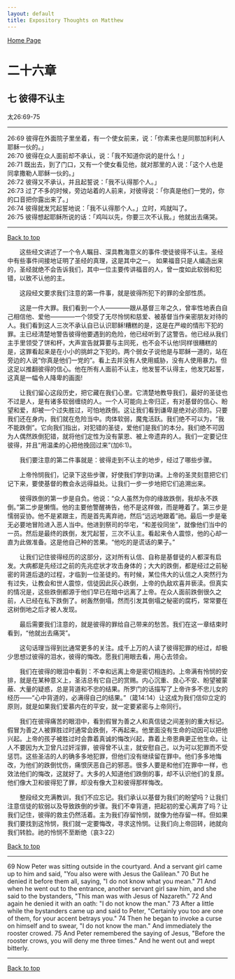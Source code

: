```yaml
---
layout: default
title: Expository Thoughts on Matthew
---
```

[ Home Page ]({{site.baseurl}}/index) <br>

<a name="0"></a>
# 二十六章 

## 七 彼得不认主

太26:69-75

***

26:69 彼得在外面院子里坐着，有一个使女前来，说：「你素来也是同那加利利人耶稣一伙的。」<br>
26:70 彼得在众人面前却不承认，说：「我不知道你说的是什么！」<br>
26:71 既出去，到了门口，又有一个使女看见他，就对那里的人说：「这个人也是同拿撒勒人耶稣一伙的。」<br>
26:72 彼得又不承认，并且起誓说：「我不认得那个人。」<br>
26:73 过了不多的时候，旁边站着的人前来，对彼得说：「你真是他们一党的，你的口音把你露出来了。」<br>
26:74 彼得就发咒起誓地说：「我不认得那个人。」立时，鸡就叫了。<br>
26:75 彼得想起耶稣所说的话：「鸡叫以先，你要三次不认我。」他就出去痛哭。<br>

***

[Back to top](#0)

&emsp;&emsp;这些经文讲述了一个令人瞩目、深具教海意义的事件:使徒彼得不认主。圣经中有些事件间接地证明了圣经的真理，这是其中之一。 如果福音只是人编造出来的，圣经就绝不会告诉我们，其中一位主要传讲福音的人，曾一度如此软弱和犯错，以致不认他的主。

&emsp;&emsp;这段经文要求我们注意的第一件事，就是彼得所犯下的罪的全部性质。

&emsp;&emsp;这是一件大罪。我们看到一个人————跟从基督三年之久，曾率性地表白自己相信他、爱他————一个领受了无尽怜悯和慈爱、被基督当作亲密朋友对待的人。我们看到这人三次不承认自已认识耶稣!糟糕的是，这是在严峻的情形下犯的罪。主已经清楚地警告彼得他要遇到的危险，他已经听到了这警告。他已经从我们主手里领受了饼和杯，大声宣告就算要与主同死，也不会不认他!同样很糟糕的是，这罪看起来是在小小的挑衅之下犯的。两个弱女子说他是与耶稣一道的，站在旁边的人说“你真是他们一党的”。看上去并没有人使用威胁，没有人使用暴力。但这足以推翻彼得的信心。他在所有人面前不认主，他发誓不认得主，他发咒起誓，这真是一幅令人降卑的画面!

&emsp;&emsp;让我们留心这段历史，把它藏在我们心里。它清楚地教导我们，最好的圣徒也不过是人，是有诸多软弱缠绕的人。一个人可能向上帝归正，有对基督的信心、盼望和爱，却被一个过失胜过，可怕地跌倒。这让我们看到谦卑是绝对必须的。只要我们还在身内，我们就在危险当中。肉体软弱，魔鬼活跃。我们绝不可以为，“我不能跌倒”。它向我们指出，对犯错的圣徒，爱他们是我们的本分。我们绝不可因为人偶然跌倒犯错，就将他们定性为没有蒙恩、被上帝遗弃的人。我们一定要记住彼得，并且“用温柔的心把他挽回过来”(加6:1)。

&emsp;&emsp;我们要注意的第二件事就是：彼得走到不认主的地步，经过了哪些步骤。

&emsp;&emsp;上帝怜悯我们，记录下这些步骤，好使我们学到功课。上帝的圣灵刻意把它们记下来，要使基督的教会永远得益处。让我们一步一步地把它们追溯出来。

&emsp;&emsp;彼得跌倒的第一步是自负。他说：“众人虽然为你的缘故跌倒，我却永不跌倒。”第二步是懒惰。他的主要他警醒祷告，他不是这样做，而是睡着了。第三步是懦弱妥协。他不是紧跟主，而是首先离弃祂，然后“远远地跟着”祂。最后一步是毫无必要地冒险进入恶人当中。他进到祭司的华宅，“和差役同坐”，就像他们当中的一员。然后是最终的跌倒，发咒起誓，三次不认主。看起来令人震惊，他的心却一直为此做准备。这是他自己种的苦果。“他吃的是谎话的果子。”

&emsp;&emsp;让我们记住彼得经历的这部分，这对所有认信、自称是基督徒的人都深有启发。大病都是先经过之前的先兆症状才攻击身体的；大大的跌倒，都是经过之前秘密的背道后退的过程，才临到一位圣徒的。有时候，某位伟大的认信之人突然行为有过失，让教会和世人震惊，信徒因此灰心跌倒，上帝的仇敌欢喜并亵渎。但真实的情况是，这些跌倒都源于他们早已在暗中远离了上帝。在众人面前跌倒很久之前，人已经在私下跌倒了。树轰然倒塌，然而引发其倒塌之秘密的腐朽，常常要在这树倒地之后才被人发现。

&emsp;&emsp;最后需要我们注意的，就是彼得的罪给自己带来的愁苦。我们在这一章结束时看到，“他就出去痛哭”。

&emsp;&emsp;这句话理当得到比通常更多的关注。成千上万的人读了彼得犯罪的经过，却极少思想过彼得的泪水，彼得的悔改。愿我们用眼去看，用心去领会。

&emsp;&emsp;我们在彼得的眼泪中看到：不幸和远离上帝是密切相连的。上帝满有怜悯的安排，就是在某种意义上，圣洁总有它自己的赏赐。内心沉重、良心不安、盼望被蒙蔽、大量的疑惑，总是背道和不忠的结果。所罗门的话描写了上帝许多不忠儿女的经历——“心中背道的，必满得自己的结果。”（箴14:14）让这成为我们信仰立定的原则，就是如果我们爱慕内在的平安，就一定要紧密与上帝同行。

&emsp;&emsp;我们在彼得痛苦的眼泪中，看到假冒为善之人和真信徒之间差别的重大标记。假冒为善之人被罪胜过时通常会跌倒，不再起来。他里面没有生命的动因可以把他兴起。上帝的孩子被胜过时会靠着真诚的悔改兴起，靠着上帝恩典更正他生命。让人不要因为大卫曾凡过奸淫罪，彼得曾不认主，就安慰自己，以为可以犯罪而不受惩罚。这些圣洁的人的确多多地犯罪，但他们没有继续留在罪中。他们多多地悔改，为他们的跌倒忧伤，痛恨厌恶自己的邪恶。很多人要是和他们在罪中一样，也效法他们的悔改，这就好了。大多的人知道他们跌倒的事，却不认识他们的复原。他们像大卫和彼得犯了罪，却没有像大卫和彼得那样悔改。

&emsp;&emsp;整段经文充满教训，我们不应忘记。我们承认以基督为我们的盼望吗？让我们注意信徒的软弱以及导致跌倒的步骤。我们不幸背道，把起初的爱心离弃了吗？让我们记住，彼得的救主仍然活着。主为我们存留怜悯，就像为他存留一样。但如果我们要找到这怜悯，我们就一定要悔改，寻求这怜悯。让我们向上帝回转，祂就向我们转脸。祂的怜悯不至断绝（哀3:22）

[Back to top](#0)

***

69 Now Peter was sitting outside in the courtyard. And a servant girl came up to him and said, "You also were with Jesus the Galilean." 70 But he denied it before them all, saying, "I do not know what you mean." 71 And when he went out to the entrance, another servant girl saw him, and she said to the bystanders, "This man was with Jesus of Nazareth." 72 And again he denied it with an oath: "I do not know the man." 73 After a little while the bystanders came up and said to Peter, "Certainly you too are one of them, for your accent betrays you." 74 Then he began to invoke a curse on himself and to swear, "I do not know the man." And immediately the rooster crowed. 75 And Peter remembered the saying of Jesus, "Before the rooster crows, you will deny me three times." And he went out and wept bitterly.

***

[Back to top](#0)
